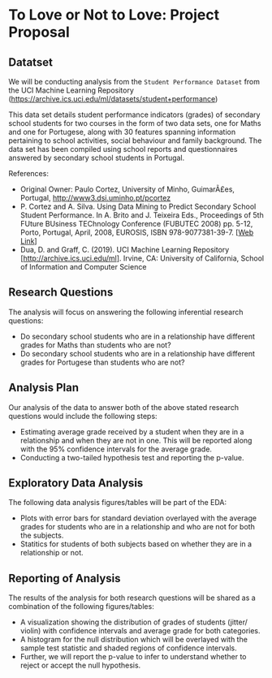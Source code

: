 # To Love or Not to Love: Project Proposal


## Datatset
We will be conducting analysis from the `Student Performance Dataset` from the UCI Machine Learning Repository (https://archive.ics.uci.edu/ml/datasets/student+performance)

This data set details student performance indicators (grades) of secondary school students for two courses in the form of two data sets, one for Maths and one for Portugese, along with 30 features spanning information pertaining to school activities, social behaviour and family background. The data set has been compiled using school reports and questionnaires answered by secondary school students in Portugal.

References:

- Original Owner: Paulo Cortez, University of Minho, GuimarÃ£es, Portugal, http://www3.dsi.uminho.pt/pcortez
- P. Cortez and A. Silva. Using Data Mining to Predict Secondary School Student Performance. In A. Brito and J. Teixeira Eds., Proceedings of 5th FUture BUsiness TEChnology Conference (FUBUTEC 2008) pp. 5-12, Porto, Portugal, April, 2008, EUROSIS, ISBN 978-9077381-39-7. [[Web Link](http://www3.dsi.uminho.pt/pcortez/student.pdf)]
- Dua, D. and Graff, C. (2019). UCI Machine Learning Repository [http://archive.ics.uci.edu/ml]. Irvine, CA: University of California, School of Information and Computer Science

## Research Questions

The analysis will focus on answering the following inferential research questions:

- Do secondary school students who are in a relationship have different grades for Maths than students who are not?
- Do secondary school students who are in a relationship have different grades for Portugese than students who are not?

## Analysis Plan

Our analysis of the data to answer both of the above stated research questions would include the following steps:

- Estimating average grade received by a student when they are in a relationship and when they are not in one. This will be reported along with the 95% confidence intervals for the average grade.
- Conducting a two-tailed hypothesis test and reporting the p-value.

## Exploratory Data Analysis

The following data analysis figures/tables will be part of the EDA: 
- Plots with error bars for standard deviation overlayed with the average grades for students who are in a relationship and who are not for both the subjects.    
- Statitics for students of both subjects based on whether they are in a relationship or not.

## Reporting of Analysis

The results of the analysis for both research questions will be shared as a combination of the following figures/tables:

- A visualization showing the distribution of grades of students (jitter/ violin) with confidence intervals and average grade for both categories.
- A histogram for the null distribution which will be overlayed with the sample test statistic and shaded regions of confidence intervals.
- Further, we will report the p-value to infer to understand whether to reject or accept the null hypothesis.


